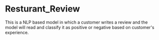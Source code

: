 # Resturant_Review
This is a NLP based model in which a customer writes a review and the model will read and classify it as positive or negative based on customer's experience.
